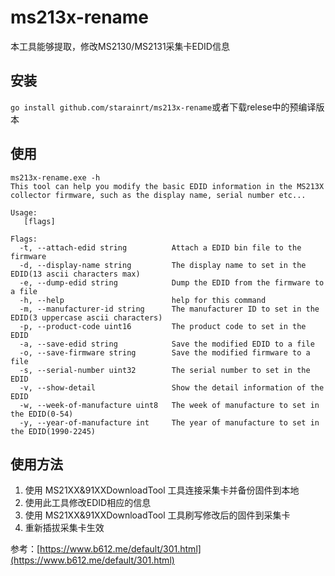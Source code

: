 # ms213x-rename

本工具能够提取，修改MS2130/MS2131采集卡EDID信息

## 安装

`go install github.com/starainrt/ms213x-rename`或者下载relese中的预编译版本


## 使用

```
ms213x-rename.exe -h
This tool can help you modify the basic EDID information in the MS213X collector firmware, such as the display name, serial number etc...

Usage:
   [flags]

Flags:
  -t, --attach-edid string          Attach a EDID bin file to the firmware
  -d, --display-name string         The display name to set in the EDID(13 ascii characters max)
  -e, --dump-edid string            Dump the EDID from the firmware to a file
  -h, --help                        help for this command
  -m, --manufacturer-id string      The manufacturer ID to set in the EDID(3 uppercase ascii characters)
  -p, --product-code uint16         The product code to set in the EDID
  -a, --save-edid string            Save the modified EDID to a file
  -o, --save-firmware string        Save the modified firmware to a file
  -s, --serial-number uint32        The serial number to set in the EDID
  -v, --show-detail                 Show the detail information of the EDID
  -w, --week-of-manufacture uint8   The week of manufacture to set in the EDID(0-54)
  -y, --year-of-manufacture int     The year of manufacture to set in the EDID(1990-2245)
```

## 使用方法
1. 使用 MS21XX&91XXDownloadTool 工具连接采集卡并备份固件到本地
2. 使用此工具修改EDID相应的信息
3. 使用 MS21XX&91XXDownloadTool 工具刷写修改后的固件到采集卡
4. 重新插拔采集卡生效

参考：[https://www.b612.me/default/301.html](https://www.b612.me/default/301.html)